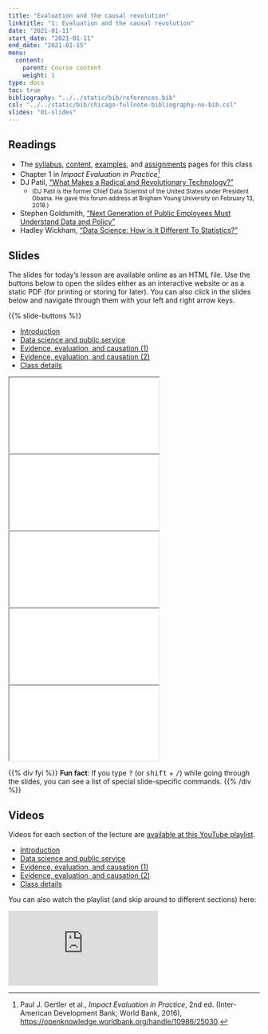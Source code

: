 ```yaml
---
title: "Evaluation and the causal revolution"
linktitle: "1: Evaluation and the causal revolution"
date: "2021-01-11"
start_date: "2021-01-11"
end_date: "2021-01-15"
menu:
  content:
    parent: Course content
    weight: 1
type: docs
toc: true
bibliography: "../../static/bib/references.bib"
csl: "../../static/bib/chicago-fullnote-bibliography-no-bib.csl"
slides: "01-slides"
---
```


## Readings

-   The [syllabus](/syllabus/), [content](/content/), [examples](/example/), and [assignments](/assigment/) pages for this class
-   <i class="fas fa-book"></i> Chapter 1 in *Impact Evaluation in Practice*[^1]
-   <i class="fab fa-youtube"></i> DJ Patil, [“What Makes a Radical and Revolutionary Technology?”](https://www.youtube.com/watch?v=UOoMzaWOQJA)
    -   <small>(DJ Patil is the former Chief Data Scientist of the United States under President Obama. He gave this forum address at Brigham Young University on February 13, 2018.)</small>
-   <i class="fas fa-external-link-square-alt"></i> Stephen Goldsmith, [“Next Generation of Public Employees Must Understand Data and Policy”](http://www.govtech.com/opinion/Next-Generation-Public-Employees-Must-Understand-Data-Policy.html)
-   <i class="fas fa-external-link-square-alt"></i> Hadley Wickham, [“Data Science: How is it Different To Statistics?”](http://bulletin.imstat.org/2014/09/data-science-how-is-it-different-to-statistics%E2%80%89/)

## Slides

The slides for today’s lesson are available online as an HTML file. Use the buttons below to open the slides either as an interactive website or as a static PDF (for printing or storing for later). You can also click in the slides below and navigate through them with your left and right arrow keys.

{{% slide-buttons %}}

<ul class="nav nav-tabs" id="slide-tabs" role="tablist">
<li class="nav-item">
<a class="nav-link active" id="introduction-tab" data-toggle="tab" href="#introduction" role="tab" aria-controls="introduction" aria-selected="true">Introduction</a>
</li>
<li class="nav-item">
<a class="nav-link" id="data-science-and-public-service-tab" data-toggle="tab" href="#data-science-and-public-service" role="tab" aria-controls="data-science-and-public-service" aria-selected="false">Data science and public service</a>
</li>
<li class="nav-item">
<a class="nav-link" id="evidence-evaluation-and-causation-1-tab" data-toggle="tab" href="#evidence-evaluation-and-causation-1" role="tab" aria-controls="evidence-evaluation-and-causation-1" aria-selected="false">Evidence, evaluation, and causation (1)</a>
</li>
<li class="nav-item">
<a class="nav-link" id="evidence-evaluation-and-causation-2-tab" data-toggle="tab" href="#evidence-evaluation-and-causation-2" role="tab" aria-controls="evidence-evaluation-and-causation-2" aria-selected="false">Evidence, evaluation, and causation (2)</a>
</li>
<li class="nav-item">
<a class="nav-link" id="class-details-tab" data-toggle="tab" href="#class-details" role="tab" aria-controls="class-details" aria-selected="false">Class details</a>
</li>
</ul>

<div id="slide-tabs" class="tab-content">

<div id="introduction" class="tab-pane fade show active" role="tabpanel" aria-labelledby="introduction-tab">

<div class="embed-responsive embed-responsive-16by9">

<iframe class="embed-responsive-item" src="/slides/01-slides.html#1">
</iframe>

</div>

</div>

<div id="data-science-and-public-service" class="tab-pane fade" role="tabpanel" aria-labelledby="data-science-and-public-service-tab">

<div class="embed-responsive embed-responsive-16by9">

<iframe class="embed-responsive-item" src="/slides/01-slides.html#ds-ps">
</iframe>

</div>

</div>

<div id="evidence-evaluation-and-causation-1" class="tab-pane fade" role="tabpanel" aria-labelledby="evidence-evaluation-and-causation-1-tab">

<div class="embed-responsive embed-responsive-16by9">

<iframe class="embed-responsive-item" src="/slides/01-slides.html#evidence-evaluation-causation">
</iframe>

</div>

</div>

<div id="evidence-evaluation-and-causation-2" class="tab-pane fade" role="tabpanel" aria-labelledby="evidence-evaluation-and-causation-2-tab">

<div class="embed-responsive embed-responsive-16by9">

<iframe class="embed-responsive-item" src="/slides/01-slides.html#evidence-evaluation-causation1">
</iframe>

</div>

</div>

<div id="class-details" class="tab-pane fade" role="tabpanel" aria-labelledby="class-details-tab">

<div class="embed-responsive embed-responsive-16by9">

<iframe class="embed-responsive-item" src="/slides/01-slides.html#class-details">
</iframe>

</div>

</div>

</div>

{{% div fyi %}}
**Fun fact**: If you type <kbd>?</kbd> (or <kbd>shift</kbd> + <kbd>/</kbd>) while going through the slides, you can see a list of special slide-specific commands.
{{% /div %}}

## Videos

Videos for each section of the lecture are [available at this YouTube playlist](https://www.youtube.com/playlist?list=PLS6tnpTr39sHcnk9KcoQVzDywxWRzVWHC).

-   [Introduction](https://www.youtube.com/watch?v=BIhz1dz5Vws&list=PLS6tnpTr39sHcnk9KcoQVzDywxWRzVWHC)
-   [Data science and public service](https://www.youtube.com/watch?v=f-sOSXyeeJE&list=PLS6tnpTr39sHcnk9KcoQVzDywxWRzVWHC)
-   [Evidence, evaluation, and causation (1)](https://www.youtube.com/watch?v=Z2foqSMWnGU&list=PLS6tnpTr39sHcnk9KcoQVzDywxWRzVWHC)
-   [Evidence, evaluation, and causation (2)](https://www.youtube.com/watch?v=W5ChuEhAzrs&list=PLS6tnpTr39sHcnk9KcoQVzDywxWRzVWHC)
-   [Class details](https://www.youtube.com/watch?v=D4LoEctZxHE&list=PLS6tnpTr39sHcnk9KcoQVzDywxWRzVWHC)

You can also watch the playlist (and skip around to different sections) here:

<div class="embed-responsive embed-responsive-16by9">

<iframe class="embed-responsive-item" src="https://www.youtube.com/embed/videoseries?list=PLS6tnpTr39sHcnk9KcoQVzDywxWRzVWHC" frameborder="0" allow="accelerometer; autoplay; encrypted-media; gyroscope; picture-in-picture" allowfullscreen>
</iframe>

</div>

[^1]: Paul J. Gertler et al., *Impact Evaluation in Practice*, 2nd ed. (Inter-American Development Bank; World Bank, 2016), <https://openknowledge.worldbank.org/handle/10986/25030>.
